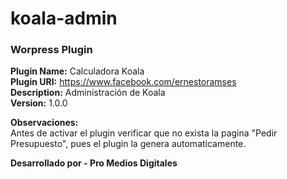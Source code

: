 # koala-admin
### **Worpress Plugin**

**Plugin Name:** Calculadora Koala
<br>
**Plugin URI:** https://www.facebook.com/ernestoramses
<br>
**Description:** Administración de Koala
<br>
**Version:** 1.0.0

**Observaciones:**
<br>
Antes de activar el plugin verificar que no exista la pagina "Pedir Presupuesto", pues el plugin la genera automaticamente.

**Desarrollado por - Pro Medios Digitales**
